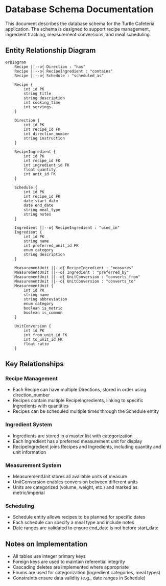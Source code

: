 # Database Schema Documentation

This document describes the database schema for the Turtle Cafeteria application. The schema is designed to support recipe management, ingredient tracking, measurement conversions, and meal scheduling.

## Entity Relationship Diagram

```mermaid
erDiagram
    Recipe ||--o{ Direction : "has"
    Recipe ||--o{ RecipeIngredient : "contains"
    Recipe ||--o{ Schedule : "scheduled_as"
    
    Recipe {
        int id PK
        string title
        string description
        int cooking_time
        int servings
    }

    Direction {
        int id PK
        int recipe_id FK
        int direction_number
        string instruction
    }

    RecipeIngredient {
        int id PK
        int recipe_id FK
        int ingredient_id FK
        float quantity
        int unit_id FK
    }

    Schedule {
        int id PK
        int recipe_id FK
        date start_date
        date end_date
        string meal_type
        string notes
    }

    Ingredient ||--o{ RecipeIngredient : "used_in"
    Ingredient {
        int id PK
        string name
        int preferred_unit_id FK
        enum category
        string description
    }

    MeasurementUnit ||--o{ RecipeIngredient : "measures"
    MeasurementUnit ||--o{ Ingredient : "preferred_by"
    MeasurementUnit ||--o{ UnitConversion : "converts_from"
    MeasurementUnit ||--o{ UnitConversion : "converts_to"
    MeasurementUnit {
        int id PK
        string name
        string abbreviation
        enum category
        boolean is_metric
        boolean is_common
    }

    UnitConversion {
        int id PK
        int from_unit_id FK
        int to_unit_id FK
        float ratio
    }
```

## Key Relationships

### Recipe Management
- Each Recipe can have multiple Directions, stored in order using direction_number
- Recipes contain multiple RecipeIngredients, linking to specific Ingredients with quantities
- Recipes can be scheduled multiple times through the Schedule entity

### Ingredient System
- Ingredients are stored in a master list with categorization
- Each Ingredient has a preferred measurement unit for display
- RecipeIngredient joins Recipes and Ingredients, including quantity and unit information

### Measurement System
- MeasurementUnit stores all available units of measure
- UnitConversion enables conversion between different units
- Units are categorized (volume, weight, etc.) and marked as metric/imperial

### Scheduling
- Schedule entity allows recipes to be planned for specific dates
- Each schedule can specify a meal type and include notes
- Date ranges are validated to ensure end_date is not before start_date

## Notes on Implementation

- All tables use integer primary keys
- Foreign keys are used to maintain referential integrity
- Cascading deletes are implemented where appropriate
- Enums are used for categorization (ingredient categories, meal types)
- Constraints ensure data validity (e.g., date ranges in Schedule)